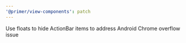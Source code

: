 ```yaml
---
'@primer/view-components': patch
---
```


Use floats to hide ActionBar items to address Android Chrome overflow issue
